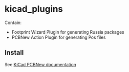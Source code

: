 # kicad_plugins
Contain:
- Footprint Wizard Plugin for generating Russia packages
- PCBNew Action Plugin for generating Pos files

## Install
See [KiCad PCBNew documentation](http://docs.kicad-pcb.org/stable/en/pcbnew.html#Footprint_Wizards)
